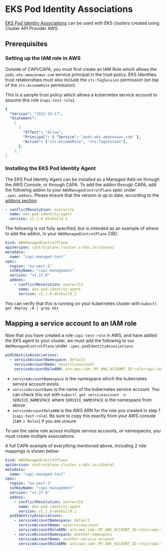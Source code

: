 # EKS Pod Identity Associations

[EKS Pod Identity Associations](https://aws.amazon.com/blogs/containers/introducing-amazon-eks-add-ons/) can be used with EKS clusters created using Cluster API Provider AWS.

## Prerequisites

### Setting up the IAM role in AWS

Outside of CAPI/CAPA, you must first create an IAM Role which allows the `pods.eks.amazonaws.com` service principal in the trust policy. EKS Identities trust relationships must also include the `sts:TagSession` permission (on top of the `sts:AssumeRole` permission).

This is a sample trust policy which allows a kubernetes service account to assume this role (`capi-test-role`).

```yaml
{
  "Version": "2012-10-17",
  "Statement":
    [
      {
        "Effect": "Allow",
        "Principal": { "Service": "pods.eks.amazonaws.com" },
        "Action": ["sts:AssumeRole", "sts:TagSession"],
      },
    ],
}
```

### Installing the EKS Pod Identity Agent

The EKS Pod Identity Agent can be installed as a Managed Add-on through the AWS Console, or through CAPA.
To add the addon through CAPA, add the following addon to your `AWSManagedControlPlane` spec under `.spec.addons`. Please ensure that the version is up to date, according to the [addons section](addons.md)

```yaml
- conflictResolution: overwrite
  name: eks-pod-identity-agent
  version: v1.1.0-eksbuild.1
```

The following is not fully specified, but is intended as an example of where to add the addon, in your `AWSManagedControlPlane` CRD.

```yaml
kind: AWSManagedControlPlane
apiVersion: controlplane.cluster.x-k8s.io/v1beta1
metadata:
  name: "capi-managed-test"
spec:
  region: "eu-west-2"
  sshKeyName: "capi-management"
  version: "v1.27.0"
  addons:
    - conflictResolution: overwrite
      name: eks-pod-identity-agent
      version: v1.1.0-eksbuild.1
```

You can verify that this is running on your kubernetes cluster with `kubectl get deploy -A | grep eks`

## Mapping a service account to an IAM role

Now that you have created a role `capi-test-role` in AWS, and have added the EKS agent to your cluster, we must add the following to our `AWSManagedControlPlane` under `.spec.podIdentityAssociations`

```yaml
podIdentityAssociations:
  - serviceAccountNamespace: default
    serviceAccountName: myserviceaccount
    serviceAccountRoleARN: arn:aws:iam::MY_AWS_ACCOUNT_ID:role/capi-test-role
```

- `serviceAccountNamespace` is the namespace which the kubernetes service account exists.
- `serviceAccountName` is the name of the kubernetes service account. You can check this out with `kubectl get serviceaccount -n SERVICE_NAMESPACE` where `SERVICE_NAMESPACE` is the namespace from above
- `serviceAccountRoleARN` is the AWS ARN for the role you created in step 1 (`capi-test-role`). Be sure to copy this exactly from your AWS console (`IAM > Roles`) if you are unsure

To use the same role across multiple service accounts, or namespaces, you must create multiple associations.

A full CAPA example of everything mentioned above, including 2 role mappings is shown below:

```yaml
kind: AWSManagedControlPlane
apiVersion: controlplane.cluster.x-k8s.io/v1beta1
metadata:
  name: "capi-managed-test"
spec:
  region: "eu-west-2"
  sshKeyName: "capi-management"
  version: "v1.27.0"
  addons:
    - conflictResolution: overwrite
      name: eks-pod-identity-agent
      version: v1.1.0-eksbuild.1
  podIdentityAssociations:
    - serviceAccountNamespace: default
      serviceAccountName: myserviceaccount
      serviceAccountRoleARN: arn:aws:iam::MY_AWS_ACCOUNT_ID:role/capi-test-role
    - serviceAccountNamespace: another-namespace
      serviceAccountName: another-service-account
      serviceAccountRoleARN: arn:aws:iam::MY_AWS_ACCOUNT_ID:role/capi-test-role
```
